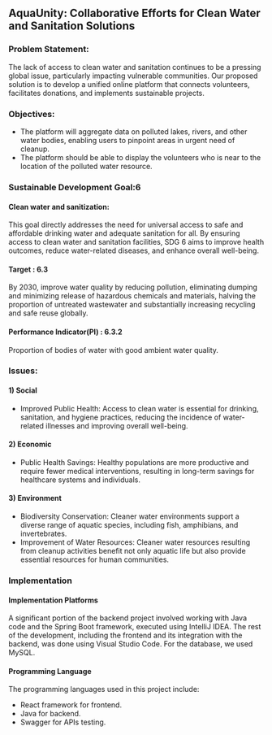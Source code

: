 ## AquaUnity: Collaborative Efforts for Clean Water and Sanitation Solutions
### Problem Statement:
The lack of access to clean water and sanitation continues to be a pressing global issue, particularly impacting vulnerable communities. Our proposed solution is to develop a unified online platform that connects volunteers, facilitates donations, and implements sustainable projects. 
### Objectives:
 * The platform will aggregate data on polluted lakes, rivers, and other water bodies, enabling users to pinpoint areas in urgent need of cleanup.
 * The platform should be able to display the volunteers who is near to the location of the polluted water resource.
   
### Sustainable Development Goal:6
#### Clean water and sanitization:
This goal directly addresses the need for universal access to safe and affordable drinking water and adequate sanitation for all. By ensuring access to clean water and sanitation facilities, SDG 6 aims to improve health outcomes, reduce water-related diseases, and enhance overall well-being.
#### Target : 6.3 
By 2030, improve water quality by reducing pollution, eliminating dumping and minimizing release of hazardous chemicals and materials, halving the proportion of untreated wastewater and substantially increasing
recycling and safe reuse globally.
####  Performance Indicator(PI) : 6.3.2 
Proportion of bodies of water with good ambient water quality.
###  Issues:
#### 1) Social
* Improved Public Health: Access to clean water is essential for drinking, sanitation, and hygiene practices, reducing the incidence of water-related illnesses and improving overall well-being.
#### 2) Economic
* Public Health Savings: Healthy populations are more productive and require fewer medical interventions, resulting in long-term savings for healthcare systems and individuals.
#### 3) Environment
* Biodiversity Conservation: Cleaner water environments support a diverse range of aquatic species, including fish, amphibians, and invertebrates.
* Improvement of Water Resources: Cleaner water resources resulting from cleanup activities benefit not only aquatic life but also provide essential resources for human communities.
###  Implementation
####  Implementation Platforms
A significant portion of the backend project involved working with Java code and the Spring Boot framework, executed using IntelliJ IDEA. The rest of the development, including the frontend and its integration with the backend, was done using Visual Studio Code. For the database, we used MySQL.
#### Programming Language
 The programming languages used in this project include:
  * React framework for frontend.
  * Java for backend.
  * Swagger for APIs testing.





